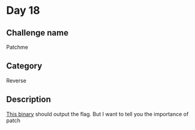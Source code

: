 # Day 18

## Challenge name
Patchme

## Category
Reverse

## Description
[This binary](./patchme) should output the flag. But I want to tell you the importance of patch